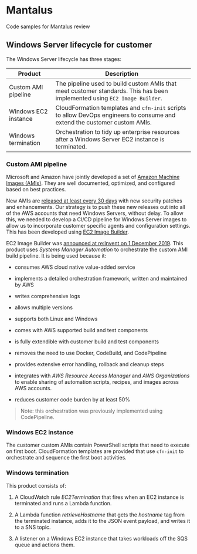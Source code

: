 # Mantalus
Code samples for Mantalus review

## Windows Server lifecycle for customer 
 
The Windows Server lifecycle has three stages: 
 
| Product | Description | 
| --- | --- | 
| Custom AMI pipeline | The pipeline used to build custom AMIs that meet customer standards. This has been implemented using `EC2 Image Builder`.| 
| Windows EC2 instance | CloudFormation templates and `cfn-init` scripts to allow DevOps engineers to consume and extend the customer custom AMIs. | 
| Windows termination | Orchestration to tidy up enterprise resources after a Windows Server EC2 instance is terminated. | 
 
### Custom AMI pipeline
Microsoft and Amazon have jointly developed a set of [Amazon Machine Images (AMIs)](https://aws.amazon.com/windows/resources/amis/). They are well documented, optimized, and configured based on best practices. 
 
New AMIs are [released at least every 30 days](https://docs.aws.amazon.com/AWSEC2/latest/WindowsGuide/windows-ami-version-history.html) with new security patches and enhancements. Our strategy is to push these new releases out into all of the AWS accounts that need Windows Servers, without delay. To allow this, we needed to develop a CI/CD pipeline for Windows Server images to allow us to incorporate customer specific agents and configuration settings. This has been developed using [EC2 Image Builder](https://aws.amazon.com/image-builder/). 
 
EC2 Image Builder was [announced at re:Invent on 1 December 2019](https://aws.amazon.com/about-aws/whats-new/2019/12/introducing-ec2-image-builder/). This product uses *Systems Manager Automation* to orchestrate the custom AMI build pipeline. It is being used because it: 
* consumes AWS cloud native value-added service

* implements a detailed orchestration framework, written and maintained by AWS 
* writes comprehensive logs
* allows multiple versions
* supports both Linux and Windows 
* comes with AWS supported build and test components 
* is fully extendible with customer build and test components 
* removes the need to use Docker, CodeBuild, and CodePipeline 
* provides extensive error handling, rollback and cleanup steps 
* integrates with *AWS Resource Access Manager* and *AWS Organizations* to enable sharing of automation scripts, recipes, and images across AWS accounts. 
* reduces customer code burden by at least 50% 
 
> Note: this orchestration was previously implemented using CodePipeline.
 
### Windows EC2 instance

The customer custom AMIs contain PowerShell scripts that need to execute on first boot. CloudFormation templates are provided that use `cfn-init` to orchestrate and sequence the first boot activities. 
  
### Windows termination
 
This product consists of: 
 
 1. A CloudWatch rule *EC2Termination* that fires when an EC2 instance is terminated and runs a Lambda function.

 2. A Lambda function *retrieveHostname* that gets the *hostname* tag from the terminated instance, adds it to the JSON event payload, and writes it to a SNS topic. 
 3. A listener on a Windows EC2 instance that takes workloads off the SQS queue and actions them.  
